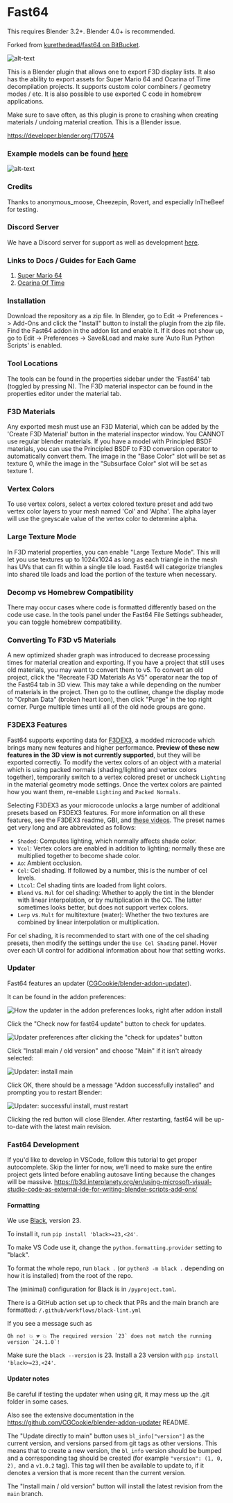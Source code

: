 # Fast64

This requires Blender 3.2+. Blender 4.0+ is recommended.

Forked from [kurethedead/fast64 on BitBucket](https://bitbucket.org/kurethedead/fast64/src).

![alt-text](/images/mario_running.gif)

This is a Blender plugin that allows one to export F3D display lists. It also has the ability to export assets for Super Mario 64 and Ocarina of Time decompilation projects. It supports custom color combiners / geometry modes / etc. It is also possible to use exported C code in homebrew applications.

Make sure to save often, as this plugin is prone to crashing when creating materials / undoing material creation. This is a Blender issue.

<https://developer.blender.org/T70574>

### Example models can be found [here](https://github.com/ThePerfectMario64/fast64-models)

![alt-text](/images/mat_inspector.png)

### Credits
Thanks to anonymous_moose, Cheezepin, Rovert, and especially InTheBeef for testing.

### Discord Server
We have a Discord server for support as well as development [here](https://discord.gg/ny7PDcN2x8).

### Links to Docs / Guides for Each Game
1. [ Super Mario 64 ](/fast64_internal/sm64/README.md)
2. [ Ocarina Of Time ](/fast64_internal/oot/README.md)

### Installation
Download the repository as a zip file. In Blender, go to Edit -> Preferences -> Add-Ons and click the "Install" button to install the plugin from the zip file. Find the Fast64 addon in the addon list and enable it. If it does not show up, go to Edit -> Preferences -> Save&Load and make sure 'Auto Run Python Scripts' is enabled.

### Tool Locations
The tools can be found in the properties sidebar under the 'Fast64' tab (toggled by pressing N).
The F3D material inspector can be found in the properties editor under the material tab.

### F3D Materials
Any exported mesh must use an F3D Material, which can be added by the 'Create F3D Material' button in the material inspector window. You CANNOT use regular blender materials. If you have a model with Principled BSDF materials, you can use the Principled BSDF to F3D conversion operator to automatically convert them. The image in the "Base Color" slot will be set as texture 0, while the image in the "Subsurface Color" slot will be set as texture 1.

### Vertex Colors
To use vertex colors, select a vertex colored texture preset and add two vertex color layers to your mesh named 'Col' and 'Alpha'. The alpha layer will use the greyscale value of the vertex color to determine alpha.

### Large Texture Mode
In F3D material properties, you can enable "Large Texture Mode". This will let you use textures up to 1024x1024 as long as each triangle in the mesh has UVs that can fit within a single tile load. Fast64 will categorize triangles into shared tile loads and load the portion of the texture when necessary.

### Decomp vs Homebrew Compatibility
There may occur cases where code is formatted differently based on the code use case. In the tools panel under the Fast64 File Settings subheader, you can toggle homebrew compatibility.

### Converting To F3D v5 Materials
A new optimized shader graph was introduced to decrease processing times for material creation and exporting. If you have a project that still uses old materials, you may want to convert them to v5. To convert an old project, click the "Recreate F3D Materials As V5" operator near the top of the Fast64 tab in 3D view. This may take a while depending on the number of materials in the project. Then go to the outliner, change the display mode to "Orphan Data" (broken heart icon), then click "Purge" in the top right corner. Purge multiple times until all of the old node groups are gone.

### F3DEX3 Features

Fast64 supports exporting data for [F3DEX3](https://github.com/HackerN64/F3DEX3), a modded microcode which brings many new features and higher performance. **Preview of these new features in the 3D view is not currently supported**, but they will be exported correctly. To modify the vertex colors of an object with a material which is using packed normals (shading/lighting and vertex colors together), temporarily switch to a vertex colored preset or uncheck `Lighting` in the material geometry mode settings. Once the vertex colors are painted how you want them, re-enable `Lighting` and `Packed Normals`.

Selecting F3DEX3 as your microcode unlocks a large number of additional presets based on F3DEX3 features. For more information on all these features, see the F3DEX3 readme, GBI, and [these videos](https://www.youtube.com/playlist?list=PLU2OUGtyQi6QswDQOXWIMaYFUcgQ9Psvm). The preset names get very long and are abbreviated as follows:
- `Shaded`: Computes lighting, which normally affects shade color.
- `Vcol`: Vertex colors are enabled in addition to lighting; normally these are multiplied together to become shade color.
- `Ao`: Ambient occlusion.
- `Cel`: Cel shading. If followed by a number, this is the number of cel levels.
- `Ltcol`: Cel shading tints are loaded from light colors.
- `Blend` vs. `Mul` for cel shading: Whether to apply the tint in the blender with linear interpolation, or by multiplication in the CC. The latter sometimes looks better, but does not support vertex colors.
- `Lerp` vs. `Mult` for multitexture (water): Whether the two textures are combined by linear interpolation or multiplication.

For cel shading, it is recommended to start with one of the cel shading presets, then modify the settings under the `Use Cel Shading` panel. Hover over each UI control for additional information about how that setting works.

### Updater

Fast64 features an updater ([CGCookie/blender-addon-updater](https://github.com/CGCookie/blender-addon-updater)).

It can be found in the addon preferences:

![How the updater in the addon preferences looks, right after addon install](/images/updater_initially.png)

Click the "Check now for fast64 update" button to check for updates.

![Updater preferences after clicking the "check for updates" button](/images/updater_after_check.png)

Click "Install main / old version" and choose "Main" if it isn't already selected:

![Updater: install main](/images/updater_install_main.png)

Click OK, there should be a message "Addon successfully installed" and prompting you to restart Blender:

![Updater: successful install, must restart](/images/updater_success_restart.png)

Clicking the red button will close Blender. After restarting, fast64 will be up-to-date with the latest main revision.

### Fast64 Development
If you'd like to develop in VSCode, follow this tutorial to get proper autocomplete. Skip the linter for now, we'll need to make sure the entire project gets linted before enabling autosave linting because the changes will be massive.
https://b3d.interplanety.org/en/using-microsoft-visual-studio-code-as-external-ide-for-writing-blender-scripts-add-ons/

#### Formatting

We use [Black](https://black.readthedocs.io/en/stable/index.html), version 23.

To install it, run `pip install 'black>=23,<24'`.

To make VS Code use it, change the `python.formatting.provider` setting to "black".

To format the whole repo, run `black .` (or `python3 -m black .` depending on how it is installed) from the root of the repo.

The (minimal) configuration for Black is in `/pyproject.toml`.

There is a GitHub action set up to check that PRs and the main branch are formatted: `/.github/workflows/black-lint.yml`

If you see a message such as

```
Oh no! 💥 💔 💥 The required version `23` does not match the running version `24.1.0`!
```

Make sure the `black --version` is 23. Install a 23 version with `pip install 'black>=23,<24'`.

#### Updater notes

Be careful if testing the updater when using git, it may mess up the .git folder in some cases.

Also see the extensive documentation in the https://github.com/CGCookie/blender-addon-updater README.

The "Update directly to main" button uses `bl_info["version"]` as the current version, and versions parsed from git tags as other versions. This means that to create a new version, the `bl_info` version should be bumped and a corresponding tag should be created (for example `"version": (1, 0, 2),` and a `v1.0.2` tag). This tag will then be available to update to, if it denotes a version that is more recent than the current version.

The "Install main / old version" button will install the latest revision from the `main` branch.
